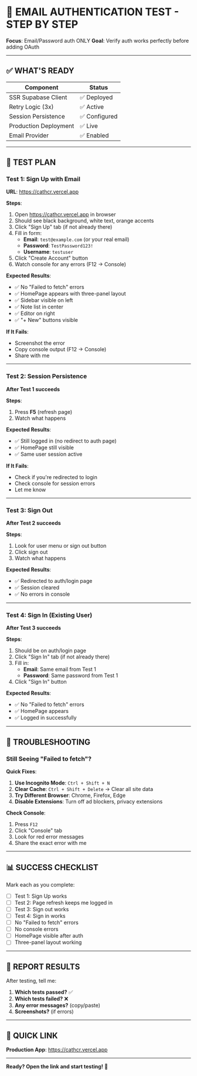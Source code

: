 # 🧪 EMAIL AUTHENTICATION TEST - STEP BY STEP

**Focus**: Email/Password auth ONLY
**Goal**: Verify auth works perfectly before adding OAuth

---

## ✅ WHAT'S READY

| Component | Status |
|-----------|--------|
| SSR Supabase Client | ✅ Deployed |
| Retry Logic (3x) | ✅ Active |
| Session Persistence | ✅ Configured |
| Production Deployment | ✅ Live |
| Email Provider | ✅ Enabled |

---

## 🧪 TEST PLAN

### Test 1: Sign Up with Email
**URL**: https://cathcr.vercel.app

**Steps**:
1. Open https://cathcr.vercel.app in browser
2. Should see black background, white text, orange accents
3. Click "Sign Up" tab (if not already there)
4. Fill in form:
   - **Email**: `test@example.com` (or your real email)
   - **Password**: `TestPassword123!`
   - **Username**: `testuser`
5. Click "Create Account" button
6. Watch console for any errors (F12 → Console)

**Expected Results**:
- ✅ No "Failed to fetch" errors
- ✅ HomePage appears with three-panel layout
- ✅ Sidebar visible on left
- ✅ Note list in center
- ✅ Editor on right
- ✅ "+ New" buttons visible

**If It Fails**:
- Screenshot the error
- Copy console output (F12 → Console)
- Share with me

---

### Test 2: Session Persistence
**After Test 1 succeeds**

**Steps**:
1. Press **F5** (refresh page)
2. Watch what happens

**Expected Results**:
- ✅ Still logged in (no redirect to auth page)
- ✅ HomePage still visible
- ✅ Same user session active

**If It Fails**:
- Check if you're redirected to login
- Check console for session errors
- Let me know

---

### Test 3: Sign Out
**After Test 2 succeeds**

**Steps**:
1. Look for user menu or sign out button
2. Click sign out
3. Watch what happens

**Expected Results**:
- ✅ Redirected to auth/login page
- ✅ Session cleared
- ✅ No errors in console

---

### Test 4: Sign In (Existing User)
**After Test 3 succeeds**

**Steps**:
1. Should be on auth/login page
2. Click "Sign In" tab (if not already there)
3. Fill in:
   - **Email**: Same email from Test 1
   - **Password**: Same password from Test 1
4. Click "Sign In" button

**Expected Results**:
- ✅ No "Failed to fetch" errors
- ✅ HomePage appears
- ✅ Logged in successfully

---

## 🐛 TROUBLESHOOTING

### Still Seeing "Failed to fetch"?

**Quick Fixes**:
1. **Use Incognito Mode**: `Ctrl + Shift + N`
2. **Clear Cache**: `Ctrl + Shift + Delete` → Clear all site data
3. **Try Different Browser**: Chrome, Firefox, Edge
4. **Disable Extensions**: Turn off ad blockers, privacy extensions

**Check Console**:
1. Press `F12`
2. Click "Console" tab
3. Look for red error messages
4. Share the exact error with me

---

## 📊 SUCCESS CHECKLIST

Mark each as you complete:

- [ ] Test 1: Sign Up works
- [ ] Test 2: Page refresh keeps me logged in
- [ ] Test 3: Sign out works
- [ ] Test 4: Sign in works
- [ ] No "Failed to fetch" errors
- [ ] No console errors
- [ ] HomePage visible after auth
- [ ] Three-panel layout working

---

## 📝 REPORT RESULTS

After testing, tell me:

1. **Which tests passed?** ✅
2. **Which tests failed?** ❌
3. **Any error messages?** (copy/paste)
4. **Screenshots?** (if errors)

---

## 🔗 QUICK LINK

**Production App**: https://cathcr.vercel.app

---

**Ready? Open the link and start testing!** 🚀
